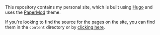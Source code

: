This repository contains my personal site, which is built using [Hugo](https://gohugo.io/) and uses the [PaperMod](https://github.com/adityatelange/hugo-PaperMod) theme.

If you're looking to find the source for the pages on the site, you can find them in the `content` directory or by [clicking here](./content/).